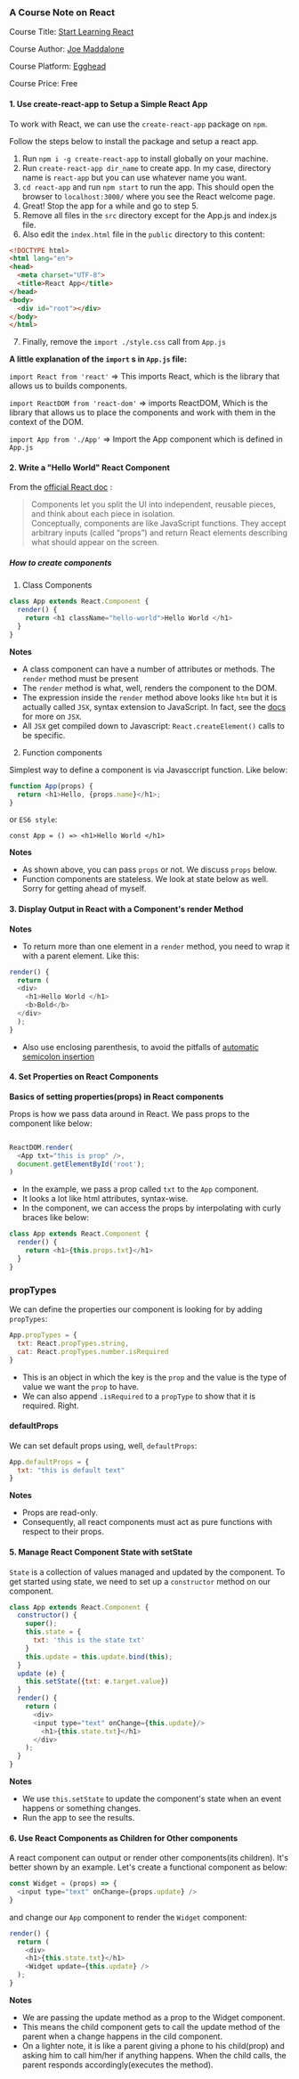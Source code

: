 ### A Course Note on React

Course Title: [Start Learning React](https://egghead.io/courses/start-learning-react)

Course Author: [Joe Maddalone](http://joemaddalone.com/#/)

Course Platform: [Egghead](egghead.io)

Course Price: Free

#### 1. Use create-react-app to Setup a Simple React App
To work with React, we can use the `create-react-app` package on `npm`.

Follow the steps below to install the package and  setup a react app.

1. Run `npm i -g create-react-app` to install globally on your machine.
2. Run `create-react-app dir_name` to create app. In my case, directory name is `react-app`
  but you can use whatever name you want.
3. `cd react-app` and run `npm start` to run the app. This should open the browser to `localhost:3000/` where you see the React welcome page.
4. Great! Stop the app for a while and go to step 5.
5. Remove all files in the `src` directory except for the App.js and index.js file.
6. Also edit the `index.html` file in the `public` directory to this content:
```html
<!DOCTYPE html>
<html lang="en">
<head>
  <meta charset="UTF-8">
  <title>React App</title>
</head>
<body>
  <div id="root"></div>
</body>
</html>
```
7. Finally, remove the `import ./style.css` call from `App.js`

__A little explanation of the `import` s in `App.js` file:__

`import React from 'react'` => This imports React, which is the library that allows us to builds components.

`import ReactDOM from 'react-dom'` => imports ReactDOM, Which is the library that allows us to place the components and work with them in the context of the DOM.

`import App from './App'` => Import the App component which is defined in `App.js`


#### 2. Write a "Hello World" React Component
From the [official React doc](https://reactjs.org/docs/components-and-props.html) :

>Components let you split the UI into independent, reusable pieces, and think about each piece in isolation.   
Conceptually, components are like JavaScript functions. They accept arbitrary inputs (called “props”) and return React elements describing what should appear on the screen.

##### How to create components
1. Class Components

```javascript
class App extends React.Component {
  render() {
    return <h1 className="hello-world">Hello World </h1>
  }
}
```
**Notes**

- A class component can have a number of attributes or methods. The `render` method must be present
- The `render` method is what, well, renders the component to the DOM.
- The expression inside the `render` method above looks like `htm` but it is actually called `JSX`, syntax extension to JavaScript. In fact, see the [docs](https://reactjs.org/docs/introducing-jsx.html) for more on `JSX`.
- All `JSX` get compiled down to Javascript: `React.createElement()` calls to be specific.


2. Function components

Simplest way to define a component is via Javasccript function. Like below:

```javascript
function App(props) {
  return <h1>Hello, {props.name}</h1>;
}
```
or `ES6 style`:

`const App = () => <h1>Hello World </h1>`

**Notes**

- As shown above, you can pass `props` or not. We discuss `props` below.
- Function components are stateless. We look at state below as well. Sorry for getting ahead of myself.

#### 3. Display Output in React with a Component's render Method

**Notes**
- To return more than one element in a `render` method, you need to wrap it with a parent element. Like this:

```javascript
render() {
  return (
  <div>
    <h1>Hello World </h1>
    <b>Bold</b>
  </div>
  );
}
```

- Also use enclosing parenthesis, to avoid the pitfalls of [automatic semicolon insertion](https://stackoverflow.com/questions/2846283/what-are-the-rules-for-javascripts-automatic-semicolon-insertion-asi)


#### 4. Set Properties on React Components
__Basics of setting properties(props) in React components__

Props is how we pass data
around in React. We pass props to the component like below:

```javascript

ReactDOM.render(
  <App txt="this is prop" />,
  document.getElementById('root');
)
```
- In the example, we pass a prop called `txt` to the `App` component. 
- It looks a lot like html attributes, syntax-wise.
- In the component, we can access the props by interpolating with curly braces like below:

```javascript
class App extends React.Component {
  render() {
    return <h1>{this.props.txt}</h1>
  }
}
```
### propTypes

We can define the properties our component is looking for by adding `propTypes`:

```javascript
App.propTypes = {
  txt: React.propTypes.string,
  cat: React.propTypes.number.isRequired
}
```
- This is an object in which the key is the `prop` and the value is the type of value we want the `prop` to have.
- We can also append  `.isRequired` to a `propType` to show that it is required. Right.

#### defaultProps
We can set default props using, well, `defaultProps`:

```javascript
App.defaultProps = {
  txt: "this is default text"
}
```
**Notes**
- Props are read-only.
- Consequently, all react components must act as pure functions with respect to their props.

#### 5. Manage React Component State with setState
`State` is a collection of values managed and updated by the component.
To get started using state, we need to set up a `constructor` method on
our component.

```javascript
class App extends React.Component {
  constructor() {
    super();
    this.state = {
      txt: 'this is the state txt'
    }
    this.update = this.update.bind(this);
  }
  update (e) {
    this.setState({txt: e.target.value})
  }
  render() {
    return (
      <div>
      <input type="text" onChange={this.update}/>
        <h1>{this.state.txt}</h1>
      </div>
    );
  }
}
```
**Notes**
- We use `this.setState` to update the component's state when an event happens or something
changes.
- Run the app to see the results.

#### 6. Use React Components as Children for Other components
A react component can output or render other components(its children).
It's better shown by an example. Let's create a functional component as
below:
```javascript
const Widget = (props) => {
  <input type="text" onChange={props.update} />
}
```
and change our `App` component to render the `Widget` component:

```javascript
render() {
  return (
    <div>
    <h1>{this.state.txt}</h1>
    <Widget update={this.update} />
  );
}
```
**Notes**
- We are passing the update method as a prop to the Widget component.
- This means the child component gets to call the update method of the parent when a change happens in the cild component.
- On a lighter note, it is like
a parent giving a phone to his child(prop) and asking him to call him/her if anything happens. When the child calls, the parent responds accordingly(executes the method).
